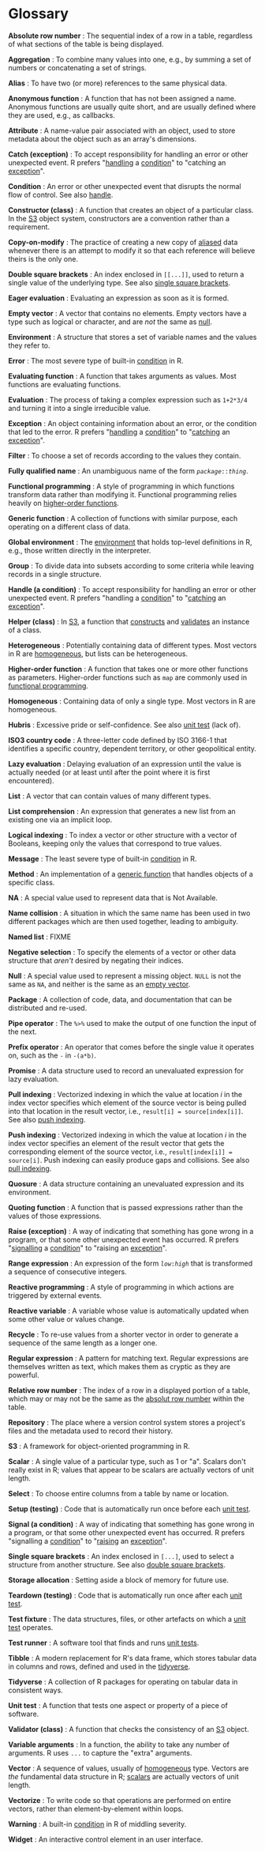 # Glossary

**Absolute row number**<a id="absolute-row-number"></a>
:   The sequential index of a row in a table,
    regardless of what sections of the table is being displayed.

**Aggregation**<a id="aggregation"></a>
:   To combine many values into one,
    e.g.,
    by summing a set of numbers or concatenating a set of strings.

**Alias**<a id="alias"></a>
:   To have two (or more) references to the same physical data.

**Anonymous function**<a id="anonymous-function"></a>
:   A function that has not been assigned a name.
    Anonymous functions are usually quite short,
    and are usually defined where they are used,
    e.g.,
    as callbacks.

**Attribute**<a id="attribute"></a>
:   A name-value pair associated with an object,
    used to store metadata about the object
    such as an array's dimensions.

**Catch (exception)**<a id="catch-exception"></a>
:   To accept responsibility for handling an error
    or other unexpected event.
    R prefers "[handling](glossary.html#handle-condition) a [condition](glossary.html#condition)"
    to "catching an [exception](glossary.html#exception)".

**Condition**<a id="condition"></a>
:   An error or other unexpected event that disrupts the normal flow of control.
    See also [handle](glossary.html#handle-condition).

**Constructor (class)**<a id="constructor"></a>
:   A function that creates an object of a particular class.
    In the [S3](glossary.html#S3) object system,
    constructors are a convention rather than a requirement.

**Copy-on-modify**<a id="copy-on-modify"></a>
:   The practice of creating a new copy of [aliased](glossary.html#alias) data
    whenever there is an attempt to modify it
    so that each reference will believe theirs is the only one.

**Double square brackets**<a id="double-square-brackets"></a>
:   An index enclosed in `[[...]]`,
    used to return a single value of the underlying type.
    See also [single square brackets](glossary.html#single-square-brackets).

**Eager evaluation**<a id="eager-evaluation"></a>
:   Evaluating an expression as soon as it is formed.

**Empty vector**<a id="empty-vector"></a>
:   A vector that contains no elements.
    Empty vectors have a type such as logical or character,
    and are *not* the same as [null](glossary.html#null).

**Environment**<a id="environment"></a>
:   A structure that stores a set of variable names and the values they refer to.

**Error**<a id="error"></a>
:   The most severe type of built-in [condition](glossary.html#condition) in R.

**Evaluating function**<a id="evaluating-function"></a>
:   A function that takes arguments as values.
    Most functions are evaluating functions.

**Evaluation**<a id="evaluation"></a>
:   The process of taking a complex expression such as `1+2*3/4`
    and turning it into a single irreducible value.

**Exception**<a id="exception"></a>
:   An object containing information about an error,
    or the condition that led to the error.
    R prefers "[handling](glossary.html#handle-condition) a [condition](glossary.html#condition)"
    to "[catching](glossary.html#catch-exception) an [exception](glossary.html#exception)".

**Filter**<a id="filter"></a>
:   To choose a set of records according to the values they contain.

**Fully qualified name**<a id="fully-qualified-name"></a>
:   An unambiguous name of the form <code><em>package</em>::<em>thing</em></code>.

**Functional programming**<a id="functional-programming"></a>
:   A style of programming in which functions transform data rather than modifying it.
    Functional programming relies heavily on [higher-order functions](glossary.html#higher-order-function).

**Generic function**<a id="generic-function"></a>
:   A collection of functions with similar purpose,
    each operating on a different class of data.

**Global environment**<a id="global-environment"></a>
:   The [environment](glossary.html#environment) that holds top-level definitions in R,
    e.g.,
    those written directly in the interpreter.

**Group**<a id="group"></a>
:   To divide data into subsets according to some criteria
    while leaving records in a single structure.

**Handle (a condition)**<a id="handle-condition"></a>
:   To accept responsibility for handling an error
    or other unexpected event.
    R prefers "handling a [condition](glossary.html#condition)"
    to "[catching](glossary.html#catch-exception) an [exception](glossary.html#exception)".

**Helper (class)**<a id="helper"></a>
:   In [S3](glossary.html#S3),
    a function that [constructs](glossary.html#constructor) and [validates](glossary.html#validator)
    an instance of a class.

**Heterogeneous**<a id="heterogeneous"></a>
:   Potentially containing data of different types.
    Most vectors in R are [homogeneous](glossary.html#homogeneous),
    but lists can be heterogeneous.

**Higher-order function**<a id="higher-order-function"></a>
:   A function that takes one or more other functions as parameters.
    Higher-order functions such as `map` are commonly used in [functional programming](glossary.html#functional-programming).

**Homogeneous**<a id="homogeneous"></a>
:   Containing data of only a single type.
    Most vectors in R are homogeneous.

**Hubris**<a id="hubris"></a>
:   Excessive pride or self-confidence.
    See also [unit test](glossary.html#unit-test) (lack of).

**ISO3 country code**<a id="iso3-country-code"></a>
:   A three-letter code defined by ISO 3166-1 that identifies a specific country,
    dependent territory,
    or other geopolitical entity.

**Lazy evaluation**<a id="lazy-evaluation"></a>
:   Delaying evaluation of an expression until the value is actually needed
    (or at least until after the point where it is first encountered).

**List**<a id="list"></a>
:   A vector that can contain values of many different types.

**List comprehension**<a id="list-comprehension"></a>
:   An expression that generates a new list from an existing one via an implicit loop.

**Logical indexing**<a id="logical-indexing"></a>
:   To index a vector or other structure with a vector of Booleans,
    keeping only the values that correspond to true values.

**Message**<a id="message"></a>
:   The least severe type of built-in [condition](glossary.html#condition) in R.

**Method**<a id="method"></a>
:   An implementation of a [generic function](glossary.html#generic-function)
    that handles objects of a specific class.

**NA**<a id="NA"></a>
:   A special value used to represent data that is Not Available.

**Name collision**<a id="name-collision"></a>
:   A situation in which the same name has been used in two different packages
    which are then used together,
    leading to ambiguity.

**Named list**<a id="named-list"></a>
:   FIXME

**Negative selection**<a id="negative-selection"></a>
:   To specify the elements of a vector or other data structure that *aren't* desired
    by negating their indices.

**Null**<a id="null"></a>
:   A special value used to represent a missing object.
    `NULL` is not the same as `NA`,
    and neither is the same as an [empty vector](glossary.html#empty-vector).

**Package**<a id="package"></a>
:   A collection of code, data, and documentation
    that can be distributed and re-used.

**Pipe operator**<a id="pipe-operator"></a>
:   The `%>%` used to make the output of one function the input of the next.

**Prefix operator**<a id="prefix-operator"></a>
:   An operator that comes before the single value it operates on,
    such as the `-` in `-(a*b)`.

**Promise**<a id="promise"></a>
:   A data structure used to record an unevaluated expression for lazy evaluation.

**Pull indexing**<a id="pull-indexing"></a>
:   Vectorized indexing in which the value at location *i* in the index vector
    specifies which element of the source vector
    is being pulled into that location in the result vector,
    i.e., `result[i] = source[index[i]]`.
    See also [push indexing](glossary.html#push-indexing).

**Push indexing**<a id="push-indexing"></a>
:   Vectorized indexing in which the value at location *i* in the index vector
    specifies an element of the result vector that gets the corresponding element of the source vector,
    i.e., `result[index[i]] = source[i]`.
    Push indexing can easily produce gaps and collisions.
    See also [pull indexing](glossary.html#pull-indexing).

**Quosure**<a id="quosure"></a>
:   A data structure containing an unevaluated expression and its environment.

**Quoting function**<a id="quoting-function"></a>
:   A function that is passed expressions rather than the values of those expressions.

**Raise (exception)**<a id="raise-exception"></a>
:   A way of indicating that something has gone wrong in a program,
    or that some other unexpected event has occurred.
    R prefers "[signalling](glossary.html#signal-condition) a [condition](glossary.html#condition)"
    to "raising an [exception](glossary.html#exception)".

**Range expression**<a id="range-expression"></a>
:   An expression of the form <code><em>low</em>:<em>high</em></code>
    that is transformed a sequence of consecutive integers.

**Reactive programming**<a id="reactive-programming"></a>
:   A style of programming in which actions are triggered by external events.

**Reactive variable**<a id="reactive-variable"></a>
:   A variable whose value is automatically updated when some other value or values change.

**Recycle**<a id="recycle"></a>
:   To re-use values from a shorter vector in order to generate
    a sequence of the same length as a longer one.

**Regular expression**<a id="regular-expression"></a>
:   A pattern for matching text.
    Regular expressions are themselves written as text,
    which makes them as cryptic as they are powerful.

**Relative row number**<a id="relative-row-number"></a>
:   The index of a row in a displayed portion of a table,
    which may or may not be the same as the [absolut row number](glossary.html#absolute-row-number)
    within the table.

**Repository**<a id="repository"></a>
:   The place where a version control system stores a project's files
    and the metadata used to record their history.

**S3**<a id="S3"></a>
:   A framework for object-oriented programming in R.

**Scalar**<a id="scalar"></a>
:   A single value of a particular type, such as 1 or "a".
    Scalars don't really exist in R;
    values that appear to be scalars are actually vectors of unit length.

**Select**<a id="select"></a>
:   To choose entire columns from a table by name or location.

**Setup (testing)**<a id="testing-setup"></a>
:   Code that is automatically run once before each [unit test](glossary.html#unit-test).

**Signal (a condition)**<a id="signal-condition"></a>
:   A way of indicating that something has gone wrong in a program,
    or that some other unexpected event has occurred.
    R prefers "signalling a [condition](glossary.html#condition)"
    to "[raising](glossary.html#raise-exception) an [exception](glossary.html#exception)".

**Single square brackets**<a id="single-square-brackets"></a>
:   An index enclosed in `[...]`,
    used to select a structure from another structure.
    See also [double square brackets](glossary.html#double-square-brackets).

**Storage allocation**<a id="storage-allocation"></a>
:   Setting aside a block of memory for future use.

**Teardown (testing)**<a id="testing-teardown"></a>
:   Code that is automatically run once after each [unit test](glossary.html#unit-test).

**Test fixture**<a id="test-fixture"></a>
:   The data structures, files, or other artefacts on which a [unit test](glossary.html#unit-test) operates.

**Test runner**<a id="test-runner"></a>
:   A software tool that finds and runs [unit tests](glossary.html#unit-test).

**Tibble**<a id="tibble"></a>
:   A modern replacement for R's data frame,
    which stores tabular data in columns and rows,
    defined and used in the [tidyverse](glossary.html#tidyverse).

**Tidyverse**<a id="tidyverse"></a>
:   A collection of R packages for operating on tabular data in consistent ways.

**Unit test**<a id="unit-test"></a>
:   A function that tests one aspect or property of a piece of software.

**Validator (class)**<a id="validator"></a>
:   A function that checks the consistency of an [S3](glossary.html#S3) object.

**Variable arguments**<a id="variable-arguments"></a>
:   In a function,
    the ability to take any number of arguments.
    R uses `...` to capture the "extra" arguments.

**Vector**<a id="vector"></a>
:   A sequence of values,
    usually of [homogeneous](glossary.html#homogeneous) type.
    Vectors are *the* fundamental data structure in R;
    [scalars](glossary.html#scalar) are actually vectors of unit length.

**Vectorize**<a id="vectorize"></a>
:   To write code so that operations are performed on entire vectors,
    rather than element-by-element within loops.

**Warning**<a id="warning"></a>
:   A built-in [condition](glossary.html#condition) in R of middling severity.

**Widget**<a id="widget"></a>
:   An interactive control element in an user interface.
